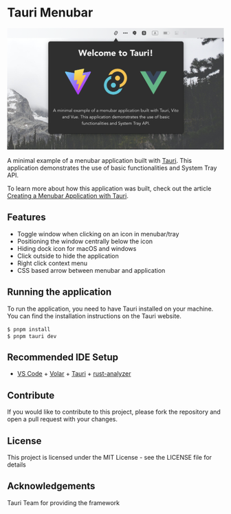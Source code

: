# Tauri Menubar

<p align="center">
  <img src="./screenshot.png" alt="Menubar app with Tauri" />
</p>

A minimal example of a menubar application built with [Tauri](https://tauri.app/). This application demonstrates the use of basic functionalities and System Tray API.

To learn more about how this application was built, check out the article [Creating a Menubar Application with Tauri](https://medium.com/@4gray/create-menubar-app-with-tauri-510ab7f7c43d).

## Features

- Toggle window when clicking on an icon in menubar/tray
- Positioning the window centrally below the icon
- Hiding dock icon for macOS and windows
- Click outside to hide the application
- Right click context menu
- CSS based arrow between menubar and application

## Running the application
To run the application, you need to have Tauri installed on your machine. You can find the installation instructions on the Tauri website.

    $ pnpm install 
    $ pnpm tauri dev

## Recommended IDE Setup

- [VS Code](https://code.visualstudio.com/) + [Volar](https://marketplace.visualstudio.com/items?itemName=Vue.volar) + [Tauri](https://marketplace.visualstudio.com/items?itemName=tauri-apps.tauri-vscode) + [rust-analyzer](https://marketplace.visualstudio.com/items?itemName=rust-lang.rust-analyzer)

## Contribute
If you would like to contribute to this project, please fork the repository and open a pull request with your changes.

## License
This project is licensed under the MIT License - see the LICENSE file for details

## Acknowledgements
Tauri Team for providing the framework
